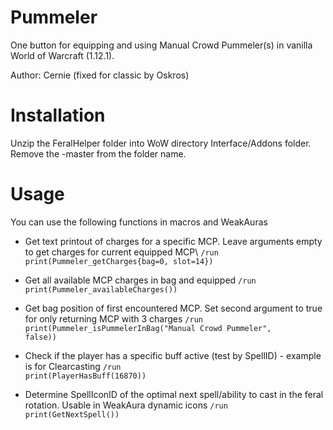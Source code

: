 # Pummeler
One button for equipping and using Manual Crowd Pummeler(s) in vanilla World of Warcraft (1.12.1).

Author: Cernie (fixed for classic by Oskros)


# Installation

Unzip the FeralHelper folder into WoW directory Interface/Addons folder. Remove the -master from the folder name.

# Usage
You can use the following functions in macros and WeakAuras

- Get text printout of charges for a specific MCP. Leave arguments empty to get charges for current equipped MCP\\
<code>/run print(Pummeler_getCharges{bag=0, slot=14})</code>

- Get all available MCP charges in bag and equipped
<code>/run print(Pummeler_availableCharges())</code>

- Get bag position of first encountered MCP. Set second argument to true for only returning MCP with 3 charges
<code>/run print(Pummeler_isPummelerInBag("Manual Crowd Pummeler", false))</code>

 - Check if the player has a specific buff active (test by SpellID) - example is for Clearcasting
 <code>/run print(PlayerHasBuff(16870))</code>

 - Determine SpellIconID of the optimal next spell/ability to cast in the feral rotation. Usable in WeakAura dynamic icons
 <code>/run print(GetNextSpell())</code>